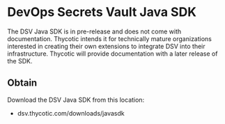 ﻿[title]: # (DSV Java SDK)
[tags]: # (,)
[priority]: # (2500)

# DevOps Secrets Vault Java SDK

The DSV Java SDK is in pre-release and does not come with documentation. Thycotic intends it for technically mature organizations interested in creating their own extensions to integrate DSV into their infrastructure. Thycotic will provide documentation with a later release of the SDK.

## Obtain

Download the DSV Java SDK from this location:

* dsv.thycotic.com/downloads/javasdk
